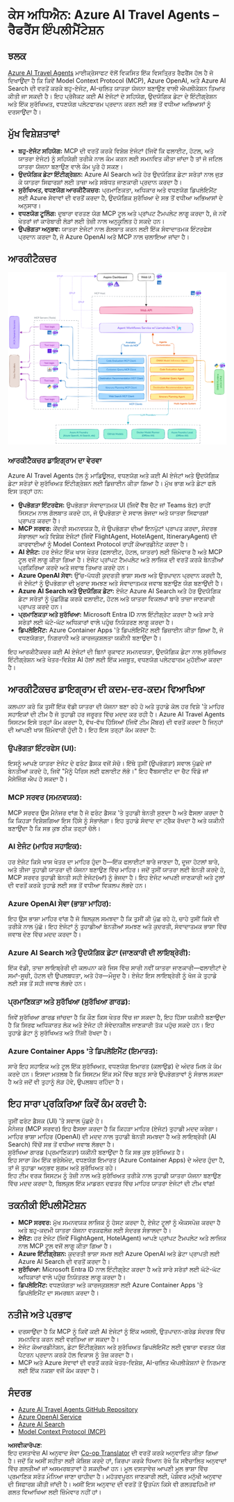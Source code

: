 <!--
CO_OP_TRANSLATOR_METADATA:
{
  "original_hash": "4d3415b9d2bf58bc69be07f945a69e07",
  "translation_date": "2025-07-14T05:58:34+00:00",
  "source_file": "09-CaseStudy/travelagentsample.md",
  "language_code": "pa"
}
-->
# ਕੇਸ ਅਧਿਐਨ: Azure AI Travel Agents – ਰੈਫਰੈਂਸ ਇੰਪਲੀਮੈਂਟੇਸ਼ਨ

## ਝਲਕ

[Azure AI Travel Agents](https://github.com/Azure-Samples/azure-ai-travel-agents) ਮਾਈਕ੍ਰੋਸਾਫਟ ਵੱਲੋਂ ਵਿਕਸਿਤ ਇੱਕ ਵਿਸਤ੍ਰਿਤ ਰੈਫਰੈਂਸ ਹੱਲ ਹੈ ਜੋ ਦਿਖਾਉਂਦਾ ਹੈ ਕਿ ਕਿਵੇਂ Model Context Protocol (MCP), Azure OpenAI, ਅਤੇ Azure AI Search ਦੀ ਵਰਤੋਂ ਕਰਕੇ ਬਹੁ-ਏਜੰਟ, AI-ਚਲਿਤ ਯਾਤਰਾ ਯੋਜਨਾ ਬਣਾਉਣ ਵਾਲੀ ਐਪਲੀਕੇਸ਼ਨ ਤਿਆਰ ਕੀਤੀ ਜਾ ਸਕਦੀ ਹੈ। ਇਹ ਪ੍ਰੋਜੈਕਟ ਕਈ AI ਏਜੰਟਾਂ ਦੇ ਸਹਿਯੋਗ, ਉਦਯੋਗਿਕ ਡੇਟਾ ਦੇ ਇੰਟੀਗ੍ਰੇਸ਼ਨ ਅਤੇ ਇੱਕ ਸੁਰੱਖਿਅਤ, ਵਧਣਯੋਗ ਪਲੇਟਫਾਰਮ ਪ੍ਰਦਾਨ ਕਰਨ ਲਈ ਸਭ ਤੋਂ ਵਧੀਆ ਅਭਿਆਸਾਂ ਨੂੰ ਦਰਸਾਉਂਦਾ ਹੈ।

## ਮੁੱਖ ਵਿਸ਼ੇਸ਼ਤਾਵਾਂ
- **ਬਹੁ-ਏਜੰਟ ਸਹਿਯੋਗ:** MCP ਦੀ ਵਰਤੋਂ ਕਰਕੇ ਵਿਸ਼ੇਸ਼ ਏਜੰਟਾਂ (ਜਿਵੇਂ ਕਿ ਫਲਾਈਟ, ਹੋਟਲ, ਅਤੇ ਯਾਤਰਾ ਏਜੰਟ) ਨੂੰ ਸਹਿਯੋਗੀ ਤਰੀਕੇ ਨਾਲ ਕੰਮ ਕਰਨ ਲਈ ਸਮਨਵਿਤ ਕੀਤਾ ਜਾਂਦਾ ਹੈ ਤਾਂ ਜੋ ਜਟਿਲ ਯਾਤਰਾ ਯੋਜਨਾ ਬਣਾਉਣ ਵਾਲੇ ਕੰਮ ਪੂਰੇ ਹੋ ਸਕਣ।
- **ਉਦਯੋਗਿਕ ਡੇਟਾ ਇੰਟੀਗ੍ਰੇਸ਼ਨ:** Azure AI Search ਅਤੇ ਹੋਰ ਉਦਯੋਗਿਕ ਡੇਟਾ ਸਰੋਤਾਂ ਨਾਲ ਜੁੜ ਕੇ ਯਾਤਰਾ ਸਿਫਾਰਸ਼ਾਂ ਲਈ ਤਾਜ਼ਾ ਅਤੇ ਸਬੰਧਤ ਜਾਣਕਾਰੀ ਪ੍ਰਦਾਨ ਕਰਦਾ ਹੈ।
- **ਸੁਰੱਖਿਅਤ, ਵਧਣਯੋਗ ਆਰਕੀਟੈਕਚਰ:** ਪ੍ਰਮਾਣਿਕਤਾ, ਅਧਿਕਾਰ ਅਤੇ ਵਧਣਯੋਗ ਡਿਪਲੋਇਮੈਂਟ ਲਈ Azure ਸੇਵਾਵਾਂ ਦੀ ਵਰਤੋਂ ਕਰਦਾ ਹੈ, ਉਦਯੋਗਿਕ ਸੁਰੱਖਿਆ ਦੇ ਸਭ ਤੋਂ ਵਧੀਆ ਅਭਿਆਸਾਂ ਦੇ ਅਨੁਸਾਰ।
- **ਵਧਣਯੋਗ ਟੂਲਿੰਗ:** ਦੁਬਾਰਾ ਵਰਤਣ ਯੋਗ MCP ਟੂਲ ਅਤੇ ਪ੍ਰਾਂਪਟ ਟੈਮਪਲੇਟ ਲਾਗੂ ਕਰਦਾ ਹੈ, ਜੋ ਨਵੇਂ ਖੇਤਰਾਂ ਜਾਂ ਕਾਰੋਬਾਰੀ ਲੋੜਾਂ ਲਈ ਤੇਜ਼ੀ ਨਾਲ ਅਨੁਕੂਲਿਤ ਹੋ ਸਕਦੇ ਹਨ।
- **ਉਪਭੋਗਤਾ ਅਨੁਭਵ:** ਯਾਤਰਾ ਏਜੰਟਾਂ ਨਾਲ ਗੱਲਬਾਤ ਕਰਨ ਲਈ ਇੱਕ ਸੰਵਾਦਾਤਮਕ ਇੰਟਰਫੇਸ ਪ੍ਰਦਾਨ ਕਰਦਾ ਹੈ, ਜੋ Azure OpenAI ਅਤੇ MCP ਨਾਲ ਚਲਾਇਆ ਜਾਂਦਾ ਹੈ।

## ਆਰਕੀਟੈਕਚਰ
![Architecture](https://raw.githubusercontent.com/Azure-Samples/azure-ai-travel-agents/main/docs/ai-travel-agents-architecture-diagram.png)

### ਆਰਕੀਟੈਕਚਰ ਡਾਇਗ੍ਰਾਮ ਦਾ ਵੇਰਵਾ

Azure AI Travel Agents ਹੱਲ ਨੂੰ ਮਾਡਿਊਲਰ, ਵਧਣਯੋਗ ਅਤੇ ਕਈ AI ਏਜੰਟਾਂ ਅਤੇ ਉਦਯੋਗਿਕ ਡੇਟਾ ਸਰੋਤਾਂ ਦੇ ਸੁਰੱਖਿਅਤ ਇੰਟੀਗ੍ਰੇਸ਼ਨ ਲਈ ਡਿਜ਼ਾਈਨ ਕੀਤਾ ਗਿਆ ਹੈ। ਮੁੱਖ ਭਾਗ ਅਤੇ ਡੇਟਾ ਫਲੋ ਇਸ ਤਰ੍ਹਾਂ ਹਨ:

- **ਉਪਭੋਗਤਾ ਇੰਟਰਫੇਸ:** ਉਪਭੋਗਤਾ ਸੰਵਾਦਾਤਮਕ UI (ਜਿਵੇਂ ਵੈੱਬ ਚੈਟ ਜਾਂ Teams ਬੋਟ) ਰਾਹੀਂ ਸਿਸਟਮ ਨਾਲ ਗੱਲਬਾਤ ਕਰਦੇ ਹਨ, ਜੋ ਉਪਭੋਗਤਾ ਦੇ ਸਵਾਲ ਭੇਜਦਾ ਅਤੇ ਯਾਤਰਾ ਸਿਫਾਰਸ਼ਾਂ ਪ੍ਰਾਪਤ ਕਰਦਾ ਹੈ।
- **MCP ਸਰਵਰ:** ਕੇਂਦਰੀ ਸਮਨਵਯਕ ਹੈ, ਜੋ ਉਪਭੋਗਤਾ ਦੀਆਂ ਇਨਪੁੱਟਾਂ ਪ੍ਰਾਪਤ ਕਰਦਾ, ਸੰਦਰਭ ਸੰਭਾਲਦਾ ਅਤੇ ਵਿਸ਼ੇਸ਼ ਏਜੰਟਾਂ (ਜਿਵੇਂ FlightAgent, HotelAgent, ItineraryAgent) ਦੀ ਕਾਰਵਾਈਆਂ ਨੂੰ Model Context Protocol ਰਾਹੀਂ ਕੋਆਰਡੀਨੇਟ ਕਰਦਾ ਹੈ।
- **AI ਏਜੰਟ:** ਹਰ ਏਜੰਟ ਇੱਕ ਖਾਸ ਖੇਤਰ (ਫਲਾਈਟ, ਹੋਟਲ, ਯਾਤਰਾ) ਲਈ ਜ਼ਿੰਮੇਵਾਰ ਹੈ ਅਤੇ MCP ਟੂਲ ਵਜੋਂ ਲਾਗੂ ਕੀਤਾ ਗਿਆ ਹੈ। ਏਜੰਟ ਪ੍ਰਾਂਪਟ ਟੈਮਪਲੇਟ ਅਤੇ ਲਾਜਿਕ ਦੀ ਵਰਤੋਂ ਕਰਕੇ ਬੇਨਤੀਆਂ ਪ੍ਰਕਿਰਿਆ ਕਰਦੇ ਅਤੇ ਜਵਾਬ ਤਿਆਰ ਕਰਦੇ ਹਨ।
- **Azure OpenAI ਸੇਵਾ:** ਉੱਚ-ਪੱਧਰੀ ਕੁਦਰਤੀ ਭਾਸ਼ਾ ਸਮਝ ਅਤੇ ਉਤਪਾਦਨ ਪ੍ਰਦਾਨ ਕਰਦੀ ਹੈ, ਜੋ ਏਜੰਟਾਂ ਨੂੰ ਉਪਭੋਗਤਾ ਦੀ ਮੁਰਾਦ ਸਮਝਣ ਅਤੇ ਸੰਵਾਦਾਤਮਕ ਜਵਾਬ ਬਣਾਉਣ ਯੋਗ ਬਣਾਉਂਦੀ ਹੈ।
- **Azure AI Search ਅਤੇ ਉਦਯੋਗਿਕ ਡੇਟਾ:** ਏਜੰਟ Azure AI Search ਅਤੇ ਹੋਰ ਉਦਯੋਗਿਕ ਡੇਟਾ ਸਰੋਤਾਂ ਨੂੰ ਪੁੱਛਗਿੱਛ ਕਰਕੇ ਫਲਾਈਟ, ਹੋਟਲ ਅਤੇ ਯਾਤਰਾ ਵਿਕਲਪਾਂ ਬਾਰੇ ਤਾਜ਼ਾ ਜਾਣਕਾਰੀ ਪ੍ਰਾਪਤ ਕਰਦੇ ਹਨ।
- **ਪ੍ਰਮਾਣਿਕਤਾ ਅਤੇ ਸੁਰੱਖਿਆ:** Microsoft Entra ID ਨਾਲ ਇੰਟੀਗ੍ਰੇਟ ਕਰਦਾ ਹੈ ਅਤੇ ਸਾਰੇ ਸਰੋਤਾਂ ਲਈ ਘੱਟੋ-ਘੱਟ ਅਧਿਕਾਰਾਂ ਵਾਲੇ ਪਹੁੰਚ ਨਿਯੰਤਰਣ ਲਾਗੂ ਕਰਦਾ ਹੈ।
- **ਡਿਪਲੋਇਮੈਂਟ:** Azure Container Apps 'ਤੇ ਡਿਪਲੋਇਮੈਂਟ ਲਈ ਡਿਜ਼ਾਈਨ ਕੀਤਾ ਗਿਆ ਹੈ, ਜੋ ਵਧਣਯੋਗਤਾ, ਨਿਗਰਾਨੀ ਅਤੇ ਕਾਰਜਕੁਸ਼ਲਤਾ ਯਕੀਨੀ ਬਣਾਉਂਦਾ ਹੈ।

ਇਹ ਆਰਕੀਟੈਕਚਰ ਕਈ AI ਏਜੰਟਾਂ ਦੀ ਬਿਨਾਂ ਰੁਕਾਵਟ ਸਮਨਵਯਤਾ, ਉਦਯੋਗਿਕ ਡੇਟਾ ਨਾਲ ਸੁਰੱਖਿਅਤ ਇੰਟੀਗ੍ਰੇਸ਼ਨ ਅਤੇ ਖੇਤਰ-ਵਿਸ਼ੇਸ਼ AI ਹੱਲਾਂ ਲਈ ਇੱਕ ਮਜ਼ਬੂਤ, ਵਧਣਯੋਗ ਪਲੇਟਫਾਰਮ ਮੁਹੱਈਆ ਕਰਦਾ ਹੈ।

## ਆਰਕੀਟੈਕਚਰ ਡਾਇਗ੍ਰਾਮ ਦੀ ਕਦਮ-ਦਰ-ਕਦਮ ਵਿਆਖਿਆ
ਕਲਪਨਾ ਕਰੋ ਕਿ ਤੁਸੀਂ ਇੱਕ ਵੱਡੀ ਯਾਤਰਾ ਦੀ ਯੋਜਨਾ ਬਣਾ ਰਹੇ ਹੋ ਅਤੇ ਤੁਹਾਡੇ ਕੋਲ ਹਰ ਵਿਸ਼ੇ 'ਤੇ ਮਾਹਿਰ ਸਹਾਇਕਾਂ ਦੀ ਟੀਮ ਹੈ ਜੋ ਤੁਹਾਡੀ ਹਰ ਜਰੂਰਤ ਵਿੱਚ ਮਦਦ ਕਰ ਰਹੀ ਹੈ। Azure AI Travel Agents ਸਿਸਟਮ ਇਸੇ ਤਰ੍ਹਾਂ ਕੰਮ ਕਰਦਾ ਹੈ, ਵੱਖ-ਵੱਖ ਹਿੱਸਿਆਂ (ਜਿਵੇਂ ਟੀਮ ਮੈਂਬਰ) ਦੀ ਵਰਤੋਂ ਕਰਦਾ ਹੈ ਜਿਨ੍ਹਾਂ ਦੀ ਆਪਣੀ ਖਾਸ ਜ਼ਿੰਮੇਵਾਰੀ ਹੁੰਦੀ ਹੈ। ਇਹ ਇਸ ਤਰ੍ਹਾਂ ਕੰਮ ਕਰਦਾ ਹੈ:

### ਉਪਭੋਗਤਾ ਇੰਟਰਫੇਸ (UI):
ਇਸਨੂੰ ਆਪਣੇ ਯਾਤਰਾ ਏਜੰਟ ਦੇ ਫਰੰਟ ਡੈਸਕ ਵਜੋਂ ਸੋਚੋ। ਇੱਥੇ ਤੁਸੀਂ (ਉਪਭੋਗਤਾ) ਸਵਾਲ ਪੁੱਛਦੇ ਜਾਂ ਬੇਨਤੀਆਂ ਕਰਦੇ ਹੋ, ਜਿਵੇਂ "ਮੈਨੂੰ ਪੈਰਿਸ ਲਈ ਫਲਾਈਟ ਲੱਭੋ।" ਇਹ ਵੈੱਬਸਾਈਟ ਦਾ ਚੈਟ ਵਿੰਡੋ ਜਾਂ ਮੈਸੇਜਿੰਗ ਐਪ ਹੋ ਸਕਦਾ ਹੈ।

### MCP ਸਰਵਰ (ਸਮਨਵਯਕ):
MCP ਸਰਵਰ ਉਸ ਮੈਨੇਜਰ ਵਾਂਗ ਹੈ ਜੋ ਫਰੰਟ ਡੈਸਕ 'ਤੇ ਤੁਹਾਡੀ ਬੇਨਤੀ ਸੁਣਦਾ ਹੈ ਅਤੇ ਫੈਸਲਾ ਕਰਦਾ ਹੈ ਕਿ ਕਿਹੜਾ ਵਿਸ਼ੇਸ਼ਗਿਆ ਇਸ ਹਿੱਸੇ ਨੂੰ ਸੰਭਾਲੇਗਾ। ਇਹ ਤੁਹਾਡੇ ਸੰਵਾਦ ਦਾ ਟ੍ਰੈਕ ਰੱਖਦਾ ਹੈ ਅਤੇ ਯਕੀਨੀ ਬਣਾਉਂਦਾ ਹੈ ਕਿ ਸਭ ਕੁਝ ਠੀਕ ਤਰ੍ਹਾਂ ਚੱਲੇ।

### AI ਏਜੰਟ (ਮਾਹਿਰ ਸਹਾਇਕ):
ਹਰ ਏਜੰਟ ਕਿਸੇ ਖਾਸ ਖੇਤਰ ਦਾ ਮਾਹਿਰ ਹੁੰਦਾ ਹੈ—ਇੱਕ ਫਲਾਈਟਾਂ ਬਾਰੇ ਜਾਣਦਾ ਹੈ, ਦੂਜਾ ਹੋਟਲਾਂ ਬਾਰੇ, ਅਤੇ ਤੀਜਾ ਤੁਹਾਡੀ ਯਾਤਰਾ ਦੀ ਯੋਜਨਾ ਬਣਾਉਣ ਵਿੱਚ ਮਾਹਿਰ। ਜਦੋਂ ਤੁਸੀਂ ਯਾਤਰਾ ਲਈ ਬੇਨਤੀ ਕਰਦੇ ਹੋ, MCP ਸਰਵਰ ਤੁਹਾਡੀ ਬੇਨਤੀ ਸਹੀ ਏਜੰਟ(ਆਂ) ਨੂੰ ਭੇਜਦਾ ਹੈ। ਇਹ ਏਜੰਟ ਆਪਣੀ ਜਾਣਕਾਰੀ ਅਤੇ ਟੂਲਾਂ ਦੀ ਵਰਤੋਂ ਕਰਕੇ ਤੁਹਾਡੇ ਲਈ ਸਭ ਤੋਂ ਵਧੀਆ ਵਿਕਲਪ ਲੱਭਦੇ ਹਨ।

### Azure OpenAI ਸੇਵਾ (ਭਾਸ਼ਾ ਮਾਹਿਰ):
ਇਹ ਉਸ ਭਾਸ਼ਾ ਮਾਹਿਰ ਵਾਂਗ ਹੈ ਜੋ ਬਿਲਕੁਲ ਸਮਝਦਾ ਹੈ ਕਿ ਤੁਸੀਂ ਕੀ ਪੁੱਛ ਰਹੇ ਹੋ, ਚਾਹੇ ਤੁਸੀਂ ਕਿਸੇ ਵੀ ਤਰੀਕੇ ਨਾਲ ਪੁੱਛੋ। ਇਹ ਏਜੰਟਾਂ ਨੂੰ ਤੁਹਾਡੀਆਂ ਬੇਨਤੀਆਂ ਸਮਝਣ ਅਤੇ ਕੁਦਰਤੀ, ਸੰਵਾਦਾਤਮਕ ਭਾਸ਼ਾ ਵਿੱਚ ਜਵਾਬ ਦੇਣ ਵਿੱਚ ਮਦਦ ਕਰਦਾ ਹੈ।

### Azure AI Search ਅਤੇ ਉਦਯੋਗਿਕ ਡੇਟਾ (ਜਾਣਕਾਰੀ ਦੀ ਲਾਇਬ੍ਰੇਰੀ):
ਇੱਕ ਵੱਡੀ, ਤਾਜ਼ਾ ਲਾਇਬ੍ਰੇਰੀ ਦੀ ਕਲਪਨਾ ਕਰੋ ਜਿਸ ਵਿੱਚ ਸਾਰੀ ਨਵੀਂ ਯਾਤਰਾ ਜਾਣਕਾਰੀ—ਫਲਾਈਟਾਂ ਦੇ ਸਮਾਂ-ਸੂਚੀ, ਹੋਟਲ ਦੀ ਉਪਲਬਧਤਾ, ਅਤੇ ਹੋਰ—ਮੌਜੂਦ ਹੈ। ਏਜੰਟ ਇਸ ਲਾਇਬ੍ਰੇਰੀ ਨੂੰ ਖੋਜ ਕੇ ਤੁਹਾਡੇ ਲਈ ਸਭ ਤੋਂ ਸਹੀ ਜਵਾਬ ਲੱਭਦੇ ਹਨ।

### ਪ੍ਰਮਾਣਿਕਤਾ ਅਤੇ ਸੁਰੱਖਿਆ (ਸੁਰੱਖਿਆ ਗਾਰਡ):
ਜਿਵੇਂ ਸੁਰੱਖਿਆ ਗਾਰਡ ਜਾਂਚਦਾ ਹੈ ਕਿ ਕੌਣ ਕਿਸ ਖੇਤਰ ਵਿੱਚ ਜਾ ਸਕਦਾ ਹੈ, ਇਹ ਹਿੱਸਾ ਯਕੀਨੀ ਬਣਾਉਂਦਾ ਹੈ ਕਿ ਸਿਰਫ ਅਧਿਕਾਰਤ ਲੋਕ ਅਤੇ ਏਜੰਟ ਹੀ ਸੰਵੇਦਨਸ਼ੀਲ ਜਾਣਕਾਰੀ ਤੱਕ ਪਹੁੰਚ ਸਕਦੇ ਹਨ। ਇਹ ਤੁਹਾਡੇ ਡੇਟਾ ਨੂੰ ਸੁਰੱਖਿਅਤ ਅਤੇ ਨਿੱਜੀ ਰੱਖਦਾ ਹੈ।

### Azure Container Apps 'ਤੇ ਡਿਪਲੋਇਮੈਂਟ (ਇਮਾਰਤ):
ਸਾਰੇ ਇਹ ਸਹਾਇਕ ਅਤੇ ਟੂਲ ਇੱਕ ਸੁਰੱਖਿਅਤ, ਵਧਣਯੋਗ ਇਮਾਰਤ (ਕਲਾਉਡ) ਦੇ ਅੰਦਰ ਮਿਲ ਕੇ ਕੰਮ ਕਰਦੇ ਹਨ। ਇਸਦਾ ਮਤਲਬ ਹੈ ਕਿ ਸਿਸਟਮ ਇੱਕ ਸਮੇਂ ਵਿੱਚ ਬਹੁਤ ਸਾਰੇ ਉਪਭੋਗਤਾਵਾਂ ਨੂੰ ਸੰਭਾਲ ਸਕਦਾ ਹੈ ਅਤੇ ਜਦੋਂ ਵੀ ਤੁਹਾਨੂੰ ਲੋੜ ਹੋਵੇ, ਉਪਲਬਧ ਰਹਿੰਦਾ ਹੈ।

## ਇਹ ਸਾਰਾ ਪ੍ਰਕਿਰਿਆ ਕਿਵੇਂ ਕੰਮ ਕਰਦੀ ਹੈ:

ਤੁਸੀਂ ਫਰੰਟ ਡੈਸਕ (UI) 'ਤੇ ਸਵਾਲ ਪੁੱਛਦੇ ਹੋ।  
ਮੈਨੇਜਰ (MCP ਸਰਵਰ) ਇਹ ਫੈਸਲਾ ਕਰਦਾ ਹੈ ਕਿ ਕਿਹੜਾ ਮਾਹਿਰ (ਏਜੰਟ) ਤੁਹਾਡੀ ਮਦਦ ਕਰੇਗਾ।  
ਮਾਹਿਰ ਭਾਸ਼ਾ ਮਾਹਿਰ (OpenAI) ਦੀ ਮਦਦ ਨਾਲ ਤੁਹਾਡੀ ਬੇਨਤੀ ਸਮਝਦਾ ਹੈ ਅਤੇ ਲਾਇਬ੍ਰੇਰੀ (AI Search) ਵਿੱਚੋਂ ਸਭ ਤੋਂ ਵਧੀਆ ਜਵਾਬ ਲੱਭਦਾ ਹੈ।  
ਸੁਰੱਖਿਆ ਗਾਰਡ (ਪ੍ਰਮਾਣਿਕਤਾ) ਯਕੀਨੀ ਬਣਾਉਂਦਾ ਹੈ ਕਿ ਸਭ ਕੁਝ ਸੁਰੱਖਿਅਤ ਹੈ।  
ਇਹ ਸਾਰਾ ਕੰਮ ਇੱਕ ਭਰੋਸੇਮੰਦ, ਵਧਣਯੋਗ ਇਮਾਰਤ (Azure Container Apps) ਦੇ ਅੰਦਰ ਹੁੰਦਾ ਹੈ, ਤਾਂ ਜੋ ਤੁਹਾਡਾ ਅਨੁਭਵ ਸੁਗਮ ਅਤੇ ਸੁਰੱਖਿਅਤ ਰਹੇ।  
ਇਹ ਟੀਮ ਵਰਕ ਸਿਸਟਮ ਨੂੰ ਤੇਜ਼ੀ ਨਾਲ ਅਤੇ ਸੁਰੱਖਿਅਤ ਤਰੀਕੇ ਨਾਲ ਤੁਹਾਡੀ ਯਾਤਰਾ ਯੋਜਨਾ ਬਣਾਉਣ ਵਿੱਚ ਮਦਦ ਕਰਦਾ ਹੈ, ਬਿਲਕੁਲ ਇੱਕ ਮਾਡਰਨ ਦਫਤਰ ਵਿੱਚ ਮਾਹਿਰ ਯਾਤਰਾ ਏਜੰਟਾਂ ਦੀ ਟੀਮ ਵਾਂਗ!

## ਤਕਨੀਕੀ ਇੰਪਲੀਮੈਂਟੇਸ਼ਨ
- **MCP ਸਰਵਰ:** ਮੁੱਖ ਸਮਨਵਯਕ ਲਾਜਿਕ ਨੂੰ ਹੋਸਟ ਕਰਦਾ ਹੈ, ਏਜੰਟ ਟੂਲਾਂ ਨੂੰ ਐਕਸਪੋਜ਼ ਕਰਦਾ ਹੈ ਅਤੇ ਬਹੁ-ਕਦਮੀ ਯਾਤਰਾ ਯੋਜਨਾ ਵਰਕਫਲੋਜ਼ ਲਈ ਸੰਦਰਭ ਸੰਭਾਲਦਾ ਹੈ।
- **ਏਜੰਟ:** ਹਰ ਏਜੰਟ (ਜਿਵੇਂ FlightAgent, HotelAgent) ਆਪਣੇ ਪ੍ਰਾਂਪਟ ਟੈਮਪਲੇਟ ਅਤੇ ਲਾਜਿਕ ਨਾਲ MCP ਟੂਲ ਵਜੋਂ ਲਾਗੂ ਕੀਤਾ ਗਿਆ ਹੈ।
- **Azure ਇੰਟੀਗ੍ਰੇਸ਼ਨ:** ਕੁਦਰਤੀ ਭਾਸ਼ਾ ਸਮਝ ਲਈ Azure OpenAI ਅਤੇ ਡੇਟਾ ਪ੍ਰਾਪਤੀ ਲਈ Azure AI Search ਦੀ ਵਰਤੋਂ ਕਰਦਾ ਹੈ।
- **ਸੁਰੱਖਿਆ:** Microsoft Entra ID ਨਾਲ ਇੰਟੀਗ੍ਰੇਟ ਕਰਦਾ ਹੈ ਅਤੇ ਸਾਰੇ ਸਰੋਤਾਂ ਲਈ ਘੱਟੋ-ਘੱਟ ਅਧਿਕਾਰਾਂ ਵਾਲੇ ਪਹੁੰਚ ਨਿਯੰਤਰਣ ਲਾਗੂ ਕਰਦਾ ਹੈ।
- **ਡਿਪਲੋਇਮੈਂਟ:** ਵਧਣਯੋਗਤਾ ਅਤੇ ਕਾਰਜਕੁਸ਼ਲਤਾ ਲਈ Azure Container Apps 'ਤੇ ਡਿਪਲੋਇਮੈਂਟ ਦਾ ਸਮਰਥਨ ਕਰਦਾ ਹੈ।

## ਨਤੀਜੇ ਅਤੇ ਪ੍ਰਭਾਵ
- ਦਰਸਾਉਂਦਾ ਹੈ ਕਿ MCP ਨੂੰ ਕਿਵੇਂ ਕਈ AI ਏਜੰਟਾਂ ਨੂੰ ਇੱਕ ਅਸਲੀ, ਉਤਪਾਦਨ-ਗਰੇਡ ਸੰਦਰਭ ਵਿੱਚ ਸਮਨਵਿਤ ਕਰਨ ਲਈ ਵਰਤਿਆ ਜਾ ਸਕਦਾ ਹੈ।
- ਏਜੰਟ ਕੋਆਰਡੀਨੇਸ਼ਨ, ਡੇਟਾ ਇੰਟੀਗ੍ਰੇਸ਼ਨ ਅਤੇ ਸੁਰੱਖਿਅਤ ਡਿਪਲੋਇਮੈਂਟ ਲਈ ਦੁਬਾਰਾ ਵਰਤਣ ਯੋਗ ਪੈਟਰਨ ਪ੍ਰਦਾਨ ਕਰਕੇ ਹੱਲ ਵਿਕਾਸ ਨੂੰ ਤੇਜ਼ ਕਰਦਾ ਹੈ।
- MCP ਅਤੇ Azure ਸੇਵਾਵਾਂ ਦੀ ਵਰਤੋਂ ਕਰਕੇ ਖੇਤਰ-ਵਿਸ਼ੇਸ਼, AI-ਚਲਿਤ ਐਪਲੀਕੇਸ਼ਨਾਂ ਦੇ ਨਿਰਮਾਣ ਲਈ ਇੱਕ ਨਕਸ਼ਾ ਵਜੋਂ ਕੰਮ ਕਰਦਾ ਹੈ।

## ਸੰਦਰਭ
- [Azure AI Travel Agents GitHub Repository](https://github.com/Azure-Samples/azure-ai-travel-agents)  
- [Azure OpenAI Service](https://azure.microsoft.com/en-us/products/ai-services/openai-service/)  
- [Azure AI Search](https://azure.microsoft.com/en-us/products/ai-services/ai-search/)  
- [Model Context Protocol (MCP)](https://modelcontextprotocol.io/)

**ਅਸਵੀਕਾਰੋਪਣ**:  
ਇਹ ਦਸਤਾਵੇਜ਼ AI ਅਨੁਵਾਦ ਸੇਵਾ [Co-op Translator](https://github.com/Azure/co-op-translator) ਦੀ ਵਰਤੋਂ ਕਰਕੇ ਅਨੁਵਾਦਿਤ ਕੀਤਾ ਗਿਆ ਹੈ। ਜਦੋਂ ਕਿ ਅਸੀਂ ਸਹੀਤਾ ਲਈ ਕੋਸ਼ਿਸ਼ ਕਰਦੇ ਹਾਂ, ਕਿਰਪਾ ਕਰਕੇ ਧਿਆਨ ਰੱਖੋ ਕਿ ਸਵੈਚਾਲਿਤ ਅਨੁਵਾਦਾਂ ਵਿੱਚ ਗਲਤੀਆਂ ਜਾਂ ਅਸਮਰਥਤਾਵਾਂ ਹੋ ਸਕਦੀਆਂ ਹਨ। ਮੂਲ ਦਸਤਾਵੇਜ਼ ਆਪਣੀ ਮੂਲ ਭਾਸ਼ਾ ਵਿੱਚ ਪ੍ਰਮਾਣਿਕ ਸਰੋਤ ਮੰਨਿਆ ਜਾਣਾ ਚਾਹੀਦਾ ਹੈ। ਮਹੱਤਵਪੂਰਨ ਜਾਣਕਾਰੀ ਲਈ, ਪੇਸ਼ੇਵਰ ਮਨੁੱਖੀ ਅਨੁਵਾਦ ਦੀ ਸਿਫਾਰਸ਼ ਕੀਤੀ ਜਾਂਦੀ ਹੈ। ਅਸੀਂ ਇਸ ਅਨੁਵਾਦ ਦੀ ਵਰਤੋਂ ਤੋਂ ਉਤਪੰਨ ਕਿਸੇ ਵੀ ਗਲਤਫਹਿਮੀ ਜਾਂ ਗਲਤ ਵਿਆਖਿਆ ਲਈ ਜ਼ਿੰਮੇਵਾਰ ਨਹੀਂ ਹਾਂ।
